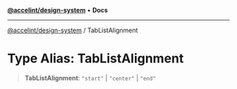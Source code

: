 [**@accelint/design-system**](../README.md) • **Docs**

***

[@accelint/design-system](../README.md) / TabListAlignment

# Type Alias: TabListAlignment

> **TabListAlignment**: `"start"` \| `"center"` \| `"end"`
